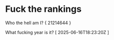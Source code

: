 # Fuck the rankings

Who the hell am I?
{ 21214644 }

What fucking year is it?
[ 2025-06-16T18:23:20Z ]
